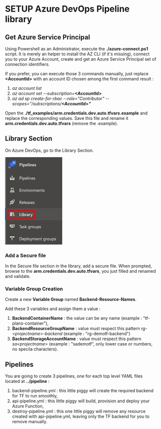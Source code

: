 # SETUP Azure DevOps Pipeline library

## Get Azure Service Principal

Using Powershell as an Administrator, execute the **./azure-connect.ps1** script.
It is merely an helper to install the AZ CLI (if it's missing), connect you to your Azure Account, create and get an Azure Service Principal set of connection identifiers.

If you prefer, you can execute those 3 commands manually, just replace **\<AccountId>** with an account ID chosen among the first command result :

1. *az account list*
2. *az account set --subscription=**\<AccountId>***
3. *az ad sp create-for-rbac --role="Contributor" --scopes="/subscriptions/**\<AccountId>"***

Open the **./tf_examples/arm.credentials.dev.auto.tfvars.example** and replace the corresponding values.
Save this file and rename it **arm.credentials.dev.auto.tfvars** (remove the .example).

## Library Section

On Azure DevOps, go to the Library Section.

![Azure DevOps Library Section](./images/ado-pipelines-library.png)

### Add a Secure file

In the Secure file section in the library, add a secure file.
When prompted, browse to the **arm.credentials.dev.auto.tfvars**, you just filled and renamed and validate.

### Variable Group Creation

Create a new **Variable Group** named **Backend-Resource-Names**.

Add these 3 variables and assign them a value :

1. **BackendContainerName** : the value can be any name (example : "tf-plans-container"),
2. **BackendResourceGroupName** : value must respect this pattern *rg-\<projectname\>-backend* (example : "rg-demotf-backend")
3. **BackendStorageAccountName** : value must respect this pattern *sa\<projectname\>* (example : "sademotf", only lower case or numbers, no specila characters).

## Pipelines

You are going to create 3 pipelines, one for each top level YAML files located at **../pipeline** :

1. backend-pipeline.yml : this little piggy will create the required backend for TF to run smoothly,
2. api-pipeline.yml : this little piggy will build, provision and deploy your Azure Function,
3. destroy-pipeline.yml : this one little piggy will remove any resource created with api-pipeline.yml, leaving only the TF backend for you to remove manually.
